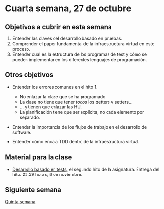 # Cuarta semana, 27 de octubre

## Objetivos a cubrir en esta semana

1. Entender las claves del desarrollo basado en pruebas.
3. Comprender el paper fundamental de la infraestructura virtual en
   este proceso.
4. Entender cual es la estructura de los programas de test y cómo se
   pueden implementar en los diferentes lenguajes de programación.

## Otros objetivos

* Entender los errores comunes en el hito 1.
  * No enlazar la clase que se ha programado
  * La clase no tiene que tener *todos* los getters y setters...
  * ... y tienen que enlazar las HU.
  * La planificación tiene que ser explícita, no cada elemento por
    separado. 

* Entender la importancia de los flujos de trabajo en el desarrollo de software.

* Entender cómo encaja TDD dentro de la infraestructura virtual.

## Material para la clase

- [Desarrollo basado en tests](http://jj.github.io/CC/documentos/proyecto/2.Tests),
  el segundo hito de la asignatura. Entrega del hito: 23:59 horas, 8
  de noviembre.


## Siguiente semana

[Quinta semana](05-semana.md)

